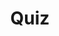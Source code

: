 ---
title: "Quiz"
passing_percentage: 70
layout: "test"
type: "test"
questions:
  - id: "q1"
    text: "What metrics does the Linkerd Dashboard provide for services?"
    type: "single-answer"
    marks: 2
    options:
      - id: "a"
        text: "Only success rates"
      - id: "b"
        text: "Success rate, requests/second, and latency"
        is_correct: true
      - id: "c"
        text: "Only CPU and memory usage"
  - id: "q2"
    text: "Which CLI tools does Linkerd dashboard expose? (Select all that apply)"
    type: "multiple-answers"
    marks: 2
    options:
      - id: "a"
        text: "stat for golden metrics"
        is_correct: true
      - id: "b"
        text: "top for real-time path view"
        is_correct: true
      - id: "c"
        text: "tap for request stream monitoring"
        is_correct: true
  - id: "q3"
    text: "What service does the linkerd dashboard command port-forward to?" 
    type: "short_answer" 
    marks: 2
    correct_answer: "linkerd-web" 
---
